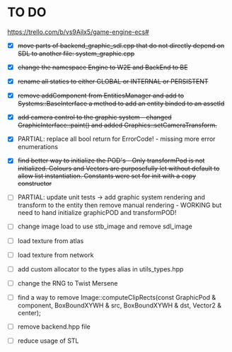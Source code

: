 # TO DO
https://trello.com/b/vs9Ajlx5/game-engine-ecs#

* [X] ~~move parts of backend_graphic_sdl.cpp that do not directly depend on SDL to another file: system_graphic.cpp~~

* [X] ~~change the namespace Engine to W2E and BackEnd to BE~~

* [X] ~~rename all statics to either GLOBAL or INTERNAL or PERSISTENT~~

* [X] ~~remove addComponent from EntitiesManager and add to Systems::BaseInterface a method to add an entity binded to an assetId~~

* [X] ~~add camera control to the graphic system - changed  GraphicInterface::paint() and added Graphics::setCameraTransform.~~

* [X] PARTIAL: replace all bool return for ErrorCode! - missing more error enumerations

* [X] ~~find better way to initialize the POD's - Only transformPod is not initialized. Colours and Vectors are purposefully let without default to allow list instantiation. Constants were set for init with a copy constructor~~

* [ ] PARTIAL: update unit tests -> add graphic system rendering and transform to the entity then remove manual rendering - WORKING but need to hand initialize graphicPOD and transformPOD!

* [ ] change image load to use stb_image and remove sdl_image

* [ ] load texture from atlas

* [ ] load texture from network

* [ ] add custom allocator to the types alias in utils_types.hpp

* [ ] change the RNG to Twist Mersene

* [ ] find a way to remove Image::computeClipRects(const GraphicPod & component, BoxBoundXYWH & src, BoxBoundXYWH & dst, Vector2 & center);

* [ ] remove backend.hpp file

* [ ] reduce usage of STL
